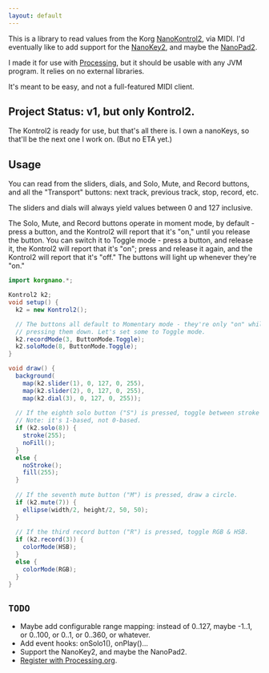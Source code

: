 ```yaml
---
layout: default
---
```


This is a library to read values from the Korg [NanoKontrol2](http://www.korg.com/us/products/controllers/nanokontrol2/), via MIDI. I'd eventually like to add support for the [NanoKey2](http://www.korg.com/us/products/controllers/nanokey2/), and maybe the [NanoPad2](http://www.korg.com/us/products/controllers/nanopad2/).

I made it for use with [Processing](http://processing.org), but it should be usable with any JVM program. It relies on no external libraries.

It's meant to be easy, and not a full-featured MIDI client.

## Project Status: v1, but only Kontrol2.

The Kontrol2 is ready for use, but that's all there is. I own a nanoKeys, so that'll be the next one I work on. (But no ETA yet.)

## Usage

You can read from the sliders, dials, and Solo, Mute, and Record buttons, and all the "Transport" buttons: next track, previous track, stop, record, etc.

The sliders and dials will always yield values between 0 and 127 inclusive.

The Solo, Mute, and Record buttons operate in moment mode, by default - press a button, and the Kontrol2 will report that it's "on," until you release the button. You can switch it to Toggle mode - press a button, and release it, the Kontrol2 will report that it's "on"; press and release it again, and the Kontrol2 will report that it's "off." The buttons will light up whenever they're "on."

```java
import korgnano.*;

Kontrol2 k2;
void setup() {
  k2 = new Kontrol2();

  // The buttons all default to Momentary mode - they're only "on" while you're
  // pressing them down. Let's set some to Toggle mode.
  k2.recordMode(3, ButtonMode.Toggle);
  k2.soloMode(8, ButtonMode.Toggle);
} 

void draw() {
  background(
    map(k2.slider(1), 0, 127, 0, 255),
    map(k2.slider(2), 0, 127, 0, 255),
    map(k2.dial(3), 0, 127, 0, 255));
  
  // If the eighth solo button ("S") is pressed, toggle between stroke & fill.
  // Note: it's 1-based, not 0-based.
  if (k2.solo(8)) {
    stroke(255);
    noFill();
  }
  else {
    noStroke();
    fill(255);
  }
  
  // If the seventh mute button ("M") is pressed, draw a circle.
  if (k2.mute(7)) {
    ellipse(width/2, height/2, 50, 50);
  }
  
  // If the third record button ("R") is pressed, toggle RGB & HSB.
  if (k2.record(3)) {
    colorMode(HSB);
  }
  else {
    colorMode(RGB);
  }
}

```

## `TODO`

* Maybe add configurable range mapping: instead of 0..127, maybe -1..1, or 0..100, or 0..1, or 0..360, or whatever.
* Add event hooks: onSolo1(), onPlay()...
* Support the NanoKey2, and maybe the NanoPad2.
* [Register with Processing.org](https://github.com/processing/processing/wiki/Library-Basics).

